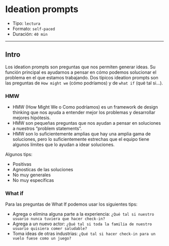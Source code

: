 # Ideation prompts

- Tipo: `lectura`
- Formato: `self-paced`
- Duración: `40 min`

***

## Intro

Los ideation prompts son preguntas que nos permiten generar ideas. Su función
principal es ayudarnos a pensar en cómo podemos solucionar el problema en el que
estamos trabajando. Dos típicos ideation prompts son las preguntas de `How might
we` (cómo podríamos) y de `what if` (qué tal si...).

### HMW

- HMW (How Might We o Como podríamos) es un framework de design thinking que nos
  ayuda a entender mejor los problemas y desarrollar mejores hipótesis.
- HMW son pequeñas preguntas que nos ayudan a pensar en soluciones a nuestros
  “problem statements”.
- HMW son lo suficientemente amplias que hay una amplia gama de soluciones, pero
  lo suficientemente estrechas que el equipo tiene algunos límites que lo ayudan
  a idear soluciones.

Algunos tips:

- Positivas
- Agnosticas de las soluciones
- No muy generales
- No muy específicas

### What if

Para las preguntas de What If podemos usar los siguientes tips:

- Agrega o elimina alguna parte a la experiencia: `¿Qué tal si nuestro usuario
  nunca tuviera que hacer check-in?`
- Agrega a un nuevo actor: `¿Qué tal si toda la familia de nuestro usuario
  quisiera comer saludable?`
- Toma ideas de otras industrias: `¿Qué tal si hacer check-in para un vuelo
  fuese como un juego?`